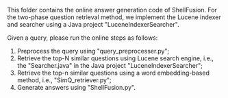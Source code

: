 
This folder contains the online answer generation code of ShellFusion.
For the two-phase question retrieval method, we implement the Lucene indexer and searcher using a Java project "LuceneIndexerSearcher".

Given a query, please run the online steps as follows:
1. Preprocess the query using "query_preprocesser.py";
2. Retrieve the top-N similar questions using Lucene search engine, i.e., the "Searcher.java" in the Java project "LuceneIndexerSearcher";
3. Retrieve the top-n similar questions using a word embedding-based method, i.e., "SimQ_retriever.py";
4. Generate answers using "ShellFusion.py".
